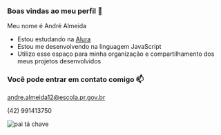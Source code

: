 ### Boas vindas ao meu perfil 🚙

Meu nome é André Almeida

- Estou estudando na [Alura](https://www.alura.com.br)
- Estou me desenvolvendo na linguagem JavaScript
- Utilizo esse espaço para minha organização e compartilhamento dos meus projetos desenvolvidos

### Você pode entrar em contato comigo 📫

andre.almeida12@escola.pr.gov.br

(42) 991413750

![pai tá chave](https://media.tenor.com/VhFmRTHDglQAAAAM/messi-ronaldo.gif)
